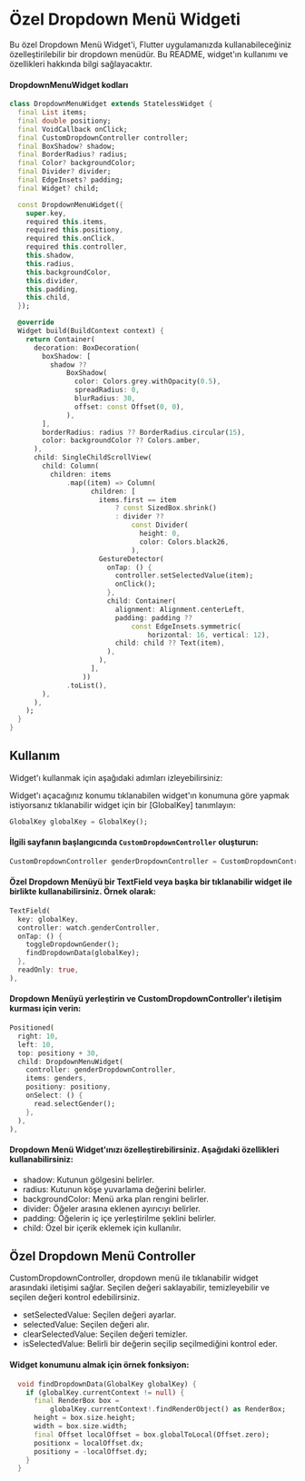 # Özel Dropdown Menü Widgeti

Bu özel Dropdown Menü Widget'i, Flutter uygulamanızda kullanabileceğiniz özelleştirilebilir bir dropdown menüdür. Bu README, widget'ın kullanımı ve özellikleri hakkında bilgi sağlayacaktır.

#### DropdownMenuWidget kodları
```dart
class DropdownMenuWidget extends StatelessWidget {
  final List items;
  final double positiony;
  final VoidCallback onClick;
  final CustomDropdownController controller;
  final BoxShadow? shadow;
  final BorderRadius? radius;
  final Color? backgroundColor;
  final Divider? divider;
  final EdgeInsets? padding;
  final Widget? child;

  const DropdownMenuWidget({
    super.key,
    required this.items,
    required this.positiony,
    required this.onClick,
    required this.controller,
    this.shadow,
    this.radius,
    this.backgroundColor,
    this.divider,
    this.padding,
    this.child,
  });

  @override
  Widget build(BuildContext context) {
    return Container(
      decoration: BoxDecoration(
        boxShadow: [
          shadow ??
              BoxShadow(
                color: Colors.grey.withOpacity(0.5),
                spreadRadius: 0,
                blurRadius: 30,
                offset: const Offset(0, 0),
              ),
        ],
        borderRadius: radius ?? BorderRadius.circular(15),
        color: backgroundColor ?? Colors.amber,
      ),
      child: SingleChildScrollView(
        child: Column(
          children: items
              .map((item) => Column(
                    children: [
                      items.first == item
                          ? const SizedBox.shrink()
                          : divider ??
                              const Divider(
                                height: 0,
                                color: Colors.black26,
                              ),
                      GestureDetector(
                        onTap: () {
                          controller.setSelectedValue(item);
                          onClick();
                        },
                        child: Container(
                          alignment: Alignment.centerLeft,
                          padding: padding ??
                              const EdgeInsets.symmetric(
                                  horizontal: 16, vertical: 12),
                          child: child ?? Text(item),
                        ),
                      ),
                    ],
                  ))
              .toList(),
        ),
      ),
    );
  }
}
```

## Kullanım

Widget'ı kullanmak için aşağıdaki adımları izleyebilirsiniz:

Widget'ı açacağınız konumu tıklanabilen widget'ın konumuna göre yapmak istiyorsanız tıklanabilir widget için bir [GlobalKey] tanımlayın:

```dart
GlobalKey globalKey = GlobalKey();
```
#### İlgili sayfanın başlangıcında `CustomDropdownController` oluşturun:

```dart
CustomDropdownController genderDropdownController = CustomDropdownController();
```
#### Özel Dropdown Menüyü bir TextField veya başka bir tıklanabilir widget ile birlikte kullanabilirsiniz. Örnek olarak:

```dart
TextField(
  key: globalKey,
  controller: watch.genderController,
  onTap: () {
    toggleDropdownGender();
    findDropdownData(globalKey);
  },
  readOnly: true,
),
```
#### Dropdown Menüyü yerleştirin ve CustomDropdownController'ı iletişim kurması için verin:

```dart
Positioned(
  right: 10,
  left: 10,
  top: positiony + 30,
  child: DropdownMenuWidget(
    controller: genderDropdownController,
    items: genders,
    positiony: positiony,
    onSelect: () {
      read.selectGender();
    },
  ),
),
```
#### Dropdown Menü Widget'ınızı özelleştirebilirsiniz. Aşağıdaki özellikleri kullanabilirsiniz:

* shadow: Kutunun gölgesini belirler.
* radius: Kutunun köşe yuvarlama değerini belirler.
* backgroundColor: Menü arka plan rengini belirler.
* divider: Öğeler arasına eklenen ayırıcıyı belirler.
* padding: Öğelerin iç içe yerleştirilme şeklini belirler.
* child: Özel bir içerik eklemek için kullanılır.

## Özel Dropdown Menü Controller
CustomDropdownController, dropdown menü ile tıklanabilir widget arasındaki iletişimi sağlar. Seçilen değeri saklayabilir, temizleyebilir ve seçilen değeri kontrol edebilirsiniz.

* setSelectedValue: Seçilen değeri ayarlar.
* selectedValue: Seçilen değeri alır.
* clearSelectedValue: Seçilen değeri temizler.
* isSelectedValue: Belirli bir değerin seçilip seçilmediğini kontrol eder.


#### Widget konumunu almak için örnek fonksiyon:
```dart
  void findDropdownData(GlobalKey globalKey) {
    if (globalKey.currentContext != null) {
      final RenderBox box =
          globalKey.currentContext!.findRenderObject() as RenderBox;
      height = box.size.height;
      width = box.size.width;
      final Offset localOffset = box.globalToLocal(Offset.zero);
      positionx = localOffset.dx;
      positiony = -localOffset.dy;
    }
  }
```


